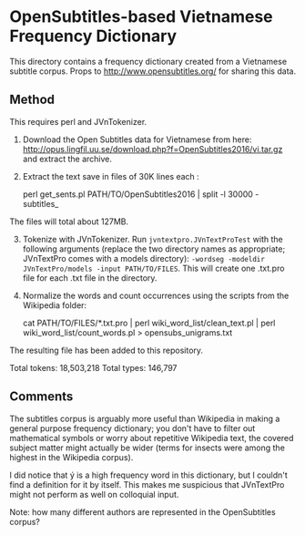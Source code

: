 # OpenSubtitles-based Vietnamese Frequency Dictionary

This directory contains a frequency dictionary created from a Vietnamese subtitle corpus. Props to http://www.opensubtitles.org/ for sharing this data.

## Method

This requires perl and JVnTokenizer.

1. Download the Open Subtitles data for Vietnamese from here: http://opus.lingfil.uu.se/download.php?f=OpenSubtitles2016/vi.tar.gz and extract the archive.
2. Extract the text save in files of 30K lines each :

    perl get_sents.pl PATH/TO/OpenSubtitles2016 | split -l 30000 - subtitles_

The files will total about 127MB.

3. Tokenize with JVnTokenizer. Run `jvntextpro.JVnTextProTest` with the following arguments (replace the two directory names as appropriate; JVnTextPro comes with a models directory): `-wordseg -modeldir JVnTextPro/models -input PATH/TO/FILES`. This will create one .txt.pro file for each .txt file in the directory.
4. Normalize the words and count occurrences using the scripts from the Wikipedia folder:

    cat PATH/TO/FILES/*.txt.pro | perl wiki_word_list/clean_text.pl | perl wiki_word_list/count_words.pl > opensubs_unigrams.txt

The resulting file has been added to this repository.

Total tokens: 18,503,218
Total types:  146,797

## Comments

The subtitles corpus is arguably more useful than Wikipedia in making a general purpose frequency dictionary; you don't have to filter out mathematical symbols or worry about repetitive Wikipedia text, the covered subject matter might actually be wider (terms for insects were among the highest in the Wikipedia corpus).

I did notice that ý is a high frequency word in this dictionary, but I couldn't find a definition for it by itself. This makes me suspicious that JVnTextPro might not perform as well on colloquial input.

Note: how many different authors are represented in the OpenSubtitles corpus?

